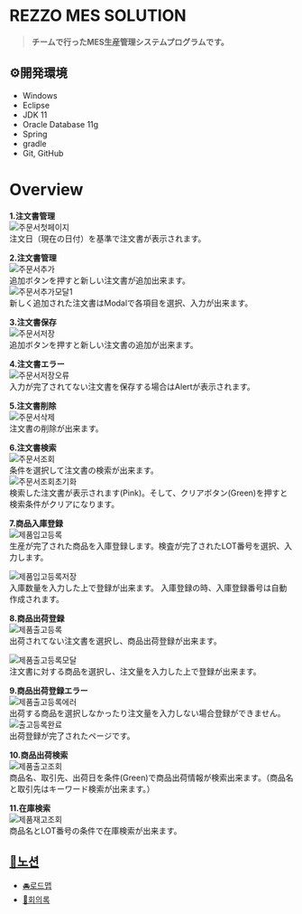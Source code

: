 # REZZO MES SOLUTION
> **チームで行ったMES生産管理システムプログラムです。** <br>

## ⚙開発環境
+ Windows
+ Eclipse
+ JDK 11
+ Oracle Database 11g
+ Spring
+ gradle
+ Git, GitHub

# Overview
<b>1.注文書管理</b>
<br>
![주문서첫페이지](https://user-images.githubusercontent.com/78412311/186849448-f7949df1-cba4-48cd-ba8a-287847bb4e6a.png)<br>
注文日（現在の日付）を基準で注文書が表示されます。

<b>2.注文書管理</b>
<br>
![주문서추가](https://user-images.githubusercontent.com/78412311/186867408-f843fd65-c543-4ed6-a655-3b6747344152.png)<br>
追加ボタンを押すと新しい注文書が追加出来ます。<br>
![주문서추가모달1](https://user-images.githubusercontent.com/78412311/186867615-242f7cf4-f7e0-4082-8bc2-a25b3e631980.png)<br>
新しく追加された注文書はModalで各項目を選択、入力が出来ます。

<b>3.注文書保存</b>
<br>
![주문서저장](https://user-images.githubusercontent.com/78412311/186868369-0c05cf68-be17-4a73-95cd-e8d5deb32c6f.png)<br>
追加ボタンを押すと新しい注文書の追加が出来ます。

<b>4.注文書エラー</b>
<br>
![주문서저장오류](https://user-images.githubusercontent.com/78412311/186868770-dff796c0-90a2-407b-b845-773a9de162c2.png)<br>
入力が完了されてない注文書を保存する場合はAlertが表示されます。

<b>5.注文書削除</b>
<br>
![주문서삭제](https://user-images.githubusercontent.com/78412311/186869239-531663ba-d8cd-440f-802c-3c44bbf7af7b.png)<br>
注文書の削除が出来ます。

<b>6.注文書検索</b>
<br>
![주문서조회](https://user-images.githubusercontent.com/78412311/186872889-03d1ecb9-e9d3-4d1f-80d6-be1bd2adf0d6.PNG)<br>
条件を選択して注文書の検索が出来ます。<br>
![주문서조회초기화](https://user-images.githubusercontent.com/78412311/186871217-e685e5a0-6acf-45e2-8c2e-db371014a23f.PNG)<br>
検索した注文書が表示されます(Pink)。そして、クリアボタン(Green)を押すと検索条件がクリアになります。

<b>7.商品入庫登録</b>
<br>
![제품입고등록](https://user-images.githubusercontent.com/78412311/186871915-9373bf4a-3299-45fc-a627-0b5e54b48934.PNG)<br>
生産が完了された商品を入庫登録します。検査が完了されたLOT番号を選択、入力します。<br>

![제품입고등록저장](https://user-images.githubusercontent.com/78412311/186873570-70b3d171-6d60-4068-8ba2-6119f9a3d12b.PNG)<br>
入庫数量を入力した上で登録が出来ます。 入庫登録の時、入庫登録番号は自動作成されます。

<b>8.商品出荷登録</b>
<br>
![제품출고등록](https://user-images.githubusercontent.com/78412311/186874624-1966a4a1-5282-43be-8648-1c0606ade1fd.PNG)<br>
出荷されてない注文書を選択し、商品出荷登録が出来ます。<br>

![제품출고등록모달](https://user-images.githubusercontent.com/78412311/186875373-2576403f-8305-402d-9c8e-784a346e8a2b.PNG)<br>
注文書に対する商品を選択し、注文量を入力した上で登録が出来ます。

<b>9.商品出荷登録エラー</b>
<br>
![제품출고등록에러](https://user-images.githubusercontent.com/78412311/186876192-307e59e7-03d1-46ae-bab8-c77659dac187.PNG)<br>
出荷する商品を選択しなかったり注文量を入力しない場合登録ができません。<br>
![출고등록완료](https://user-images.githubusercontent.com/78412311/186877029-ce1657df-bad1-47d9-97b9-a1f37f417bb6.PNG)<br>
出荷登録が完了されたページです。

<b>10.商品出荷検索</b>
<br>
![제품출고조회](https://user-images.githubusercontent.com/78412311/186877322-3503ab46-2ce5-4cf9-bee8-2a74de9eb13a.PNG)<br>
商品名、取引先、出荷日を条件(Green)で商品出荷情報が検索出来ます。（商品名と取引先はキーワード検索が出来ます。）

<b>11.在庫検索</b>
<br>
![제품재고조회](https://user-images.githubusercontent.com/78412311/186878181-ecbb5001-f8f9-4d06-a766-3b25e0981a5f.PNG)<br>
商品名とLOT番号の条件で在庫検索が出来ます。

## [🚩노션](https://www.notion.so/Hello-We-are-REZZO-1d52e4b883464472a85e60293f564b29)
+ [🚘로드맵](https://www.notion.so/dc92a6176f44441196558c8dd4169bc3?v=6a3daae7828e4ec38c039bfab744c67d)<br>
+ [💬회의록](https://www.notion.so/250d931996d84066bacca2ade8a9a425?v=b0bea1b9ac7a421fab4b96a62dd1c7e3)
